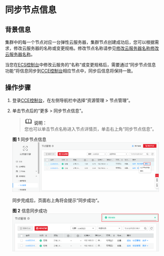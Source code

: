 # 同步节点信息<a name="cce_01_0184"></a>

## 背景信息<a name="section2175132617712"></a>

集群中的每一个节点对应一台弹性云服务器，集群节点创建成功后，您可以根据需求，修改云服务器的名称或变更规格。修改节点名称请参见[修改云服务器名称](https://support.huaweicloud.com/usermanual-ecs/zh-cn_topic_0142266317.html)[修改云服务器名称](https://support-intl.huaweicloud.com/zh-cn/usermanual-ecs/zh-cn_topic_0142266317.html)。

当您在[ECS控制台](https://console.huaweicloud.com/ecm/#/ecs/manager/vmList)中修改云服务的“名称“或变更规格后，需要通过“同步节点信息功能“将信息同步到[CCE控制台](https://console.huaweicloud.com/cce2.0/?utm_source=helpcenter)相应节点中，同步后信息将保持一致。

## 操作步骤<a name="section2076543461216"></a>

1.  登录[CCE控制台](https://console.huaweicloud.com/cce2.0/?utm_source=helpcenter)，在左侧导航栏中选择“资源管理 \> 节点管理”。
2.  单击节点后的“更多 \> 同步节点信息”。

    >![](public_sys-resources/icon-note.gif) **说明：**   
    >您也可以单击节点名称进入节点详情页，单击右上角“同步节点信息”。  

    **图 1**  同步节点信息<a name="fig148381932154014"></a>  
    ![](figures/同步节点信息.png "同步节点信息")

    同步完成后，页面右上角将会提示“同步成功“。

    **图 2**  信息同步成功<a name="fig19606134743515"></a>  
    ![](figures/信息同步成功.png "信息同步成功")


